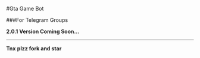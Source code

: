 #Gta Game Bot

###For Telegram Groups



**2.0.1 Version Coming Soon...**


________________


****Tnx****
****plzz fork and star****
